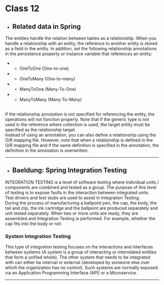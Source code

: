 # Class 12

* ## Related data in Spring <br/>
The entities handle the relation between tables as a relationship. When you handle a relationship with an entity, the reference to another entity is stored as a field in the entity. In addition, set the following relationship annotations in the persistence property or instance variable that references an entity:<br/>
- - OneToOne (One-to-one)
- - OneToMany (One-to-many)
- - ManyToOne (Many-To-One)
- - ManyToMany (Many-To-Many)<br/><br/>

If the relationship annotation is not specified for referencing the entity, the operations will not function properly. Note that if the generic type is not used in the reference where collection is used, the target entity must be specified as the relationship target.<br/>
Instead of using an annotation, you can also define a relationship using the O/R mapping file. However, note that when a relationship is defined in the O/R mapping file and if the same definition is specified in the annotation, the definition in the annotation is overwritten.<br/>


---

* ## Baeldung: Spring Integration Testing <br/>
INTEGRATION TESTING is a level of software testing where individual units / components are combined and tested as a group. The purpose of this level of testing is to expose faults in the interaction between integrated units. Test drivers and test stubs are used to assist in Integration Testing.<br/>
During the process of manufacturing a ballpoint pen, the cap, the body, the tail and clip, the ink cartridge and the ballpoint are produced separately and unit tested separately. When two or more units are ready, they are assembled and Integration Testing is performed. For example, whether the cap fits into the body or not.<br/>
### System Integration Testing<br/>
This type of integration testing focuses on the interactions and interfaces between systems (A system is a group of interacting or interrelated entities that form a unified whole). The other system that needs to be integrated with can either be internal or external (developed by someone else over which the organization has no control). Such systems are normally exposed via an Application Programming Interface (API) or a Microservice.<br/>

---